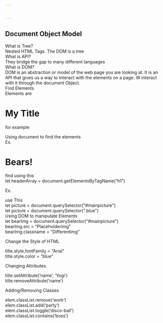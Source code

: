 ```yaml
---


---
```


<h2 id="document-object-model">Document Object Model</h2>
<p>What is Tree?<br>
Nested HTML Tags. The DOM is a tree<br>
What is API?<br>
They bridge the gap to many different languages<br>
What is DOM?<br>
DOM is an abstraction or model of the web page you are looking at. It is an API that gives us a way to interact with the elements on a page. W interact with it through the document Object.<br>
Find Elements<br>
Elements are </p><h1>My Title</h1> for example<p></p>
<p>Using document to find the elements<br>
Ex.</p>
<h1>Bears!</h1>
<p>find using this<br>
let headerArray = document.getElementsByTagName(“h1”)</p>
<p>Ex.<br>
<img id="mainpicture" class="blue" src=""></p>
<p>use This<br>
let picture = document.querySelector("#mainpicture")<br>
let picture = document.querySelector(".blue")<br>
Using DOM to manipulate Elements<br>
let bearImg = document.querySelector("#mainpicture")<br>
bearImg.src = “Placeholderimg”<br>
bearImg.classname = “Differentimg”</p>
<p>Change the Style of HTML</p>
<p>title.style.fontFamily = “Arial”<br>
title.style.color = “blue”</p>
<p>Changing Attributes</p>
<p>title.setAttribute(‘name’, ‘Yogi’)<br>
title.removeAttribute(‘name’)</p>
<p>Adding/Removing Classes</p>
<p>elem.classList.remove(‘work’)<br>
elem.classList.add(‘party’)<br>
elem.classList.toggle(‘disco-ball’)<br>
elem.classList.contains(‘boss’)</p>

